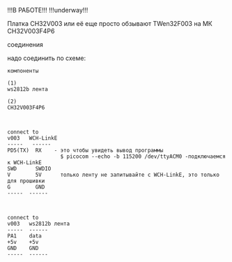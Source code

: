 !!!В РАБОТЕ!!!
!!!underway!!!


Платка CH32V003 или её еще просто обзывают TWen32F003 на МК CH32V003F4P6



соединения

надо соединить по схеме:
~~~
компоненты

(1)
ws2812b лента 

(2)
CH32V003F4P6



connect to
v003   WCH-LinkE
-----   ------ 
PD5(TX)  RX    - это чтобы увидеть вывод программы
                 $ picocom --echo -b 115200 /dev/ttyACM0 -подключаемся к WCH-LinkE 
SWD      SWDIO
V        5V      только ленту не запитывайте с WCH-LinkE, это только для прошивки
G        GND    
-----  ------ 



connect to
v003   ws2812b лента 
-----  ------ 
PA1    data
+5v    +5v
GND    GND
-----  ------ 




~~~


